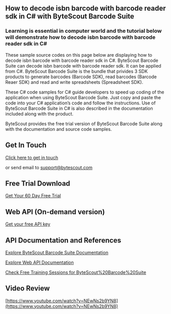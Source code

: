 ## How to decode isbn barcode with barcode reader sdk in C# with ByteScout Barcode Suite

### Learning is essential in computer world and the tutorial below will demonstrate how to decode isbn barcode with barcode reader sdk in C#

These sample source codes on this page below are displaying how to decode isbn barcode with barcode reader sdk in C#. ByteScout Barcode Suite can decode isbn barcode with barcode reader sdk. It can be applied from C#. ByteScout Barcode Suite is the bundle that privides 3  SDK products to generate barcodes (Barcode SDK), read barcodes (Barcode Reaer SDK) and read and write spreadsheets (Spreadsheet SDK).

 These C# code samples for C# guide developers to speed up coding of the application when using ByteScout Barcode Suite. Just copy and paste the code into your C# application’s code and follow the instructions. Use of ByteScout Barcode Suite in C# is also described in the documentation included along with the product.

ByteScout provides the free trial version of ByteScout Barcode Suite along with the documentation and source code samples.

## Get In Touch

[Click here to get in touch](https://bytescout.zendesk.com/hc/en-us/requests/new?subject=ByteScout%20Barcode%20Suite%20Question)

or send email to [support@bytescout.com](mailto:support@bytescout.com?subject=ByteScout%20Barcode%20Suite%20Question) 

## Free Trial Download

[Get Your 60 Day Free Trial](https://bytescout.com/download/web-installer?utm_source=github-readme)

## Web API (On-demand version)

[Get your free API key](https://pdf.co/documentation/api?utm_source=github-readme)

## API Documentation and References

[Explore ByteScout Barcode Suite Documentation](https://bytescout.com/documentation/index.html?utm_source=github-readme)

[Explore Web API Documentation](https://pdf.co/documentation/api?utm_source=github-readme)

[Check Free Training Sessions for ByteScout%20Barcode%20Suite](https://academy.bytescout.com/)

## Video Review

[https://www.youtube.com/watch?v=NEwNs2b9YN8](https://www.youtube.com/watch?v=NEwNs2b9YN8)